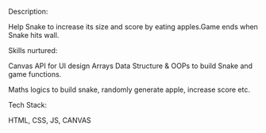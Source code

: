 Description:

Help Snake to increase its size and score by eating apples.Game ends when Snake hits wall.

Skills nurtured:


Canvas API for UI design
Arrays Data Structure & OOPs to build Snake and game functions.


Maths logics to build snake, randomly generate apple, increase score etc.


Tech Stack:




HTML, CSS, JS, CANVAS

